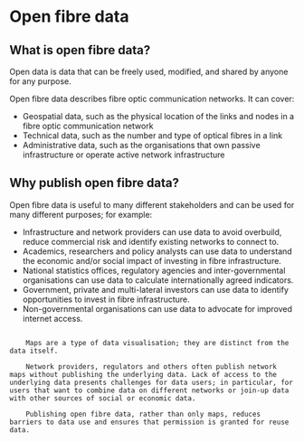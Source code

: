 # Open fibre data

## What is open fibre data?

Open data is data that can be freely used, modified, and shared by anyone for any purpose.

Open fibre data describes fibre optic communication networks. It can cover:
- Geospatial data, such as the physical location of the links and nodes in a fibre optic communication network
- Technical data, such as the number and type of optical fibres in a link
- Administrative data, such as the organisations that own passive infrastructure or operate active network infrastructure

## Why publish open fibre data?

Open fibre data is useful to many different stakeholders and can be used for many different purposes; for example:
- Infrastructure and network providers can use data to avoid overbuild, reduce commercial risk and identify existing networks to connect to.
- Academics, researchers and policy analysts can use data to understand the economic and/or social impact of investing in fibre infrastructure.
- National statistics offices, regulatory agencies and inter-governmental organisations can use data to calculate internationally agreed indicators.
- Government, private and multi-lateral investors can use data to identify opportunities to invest in fibre infrastructure.
- Non-governmental organisations can use data to advocate for improved internet access.

```{note} Maps and data: What’s the difference?

    Maps are a type of data visualisation; they are distinct from the data itself.

    Network providers, regulators and others often publish network maps without publishing the underlying data. Lack of access to the underlying data presents challenges for data users; in particular, for users that want to combine data on different networks or join-up data with other sources of social or economic data.

    Publishing open fibre data, rather than only maps, reduces barriers to data use and ensures that permission is granted for reuse data. 

```